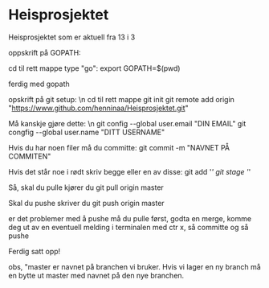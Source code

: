 # Heisprosjektet
Heisprosjektet som er aktuell fra 13 i 3

oppskrift på GOPATH:

cd til rett mappe type "go":
export GOPATH=$(pwd)

ferdig med gopath

opskrift på git setup: \n
cd til rett mappe
git init
git remote add origin "https://www.github.com/henninaa/Heisprosjektet.git"

Må kanskje gjøre dette: \n
git config --global user.email "DIN EMAIL"
git congfig --global user.name "DITT USERNAME"

Hvis du har noen filer må du committe:
git commit -m "NAVNET PÅ COMMITEN"

Hvis det står noe i rødt skriv begge eller en av disse:
git add '*'
git stage '*'

Så, skal du pulle kjører du
git pull origin master

Skal du pushe skriver du
git push origin master

er det problemer med å pushe må du pulle først, godta en merge, komme deg ut av en eventuell melding i terminalen med ctr x, så committe og så pushe

Ferdig satt opp!

obs, "master er navnet på branchen vi bruker. Hvis vi lager en ny branch må en bytte ut master med navnet på den nye branchen.

